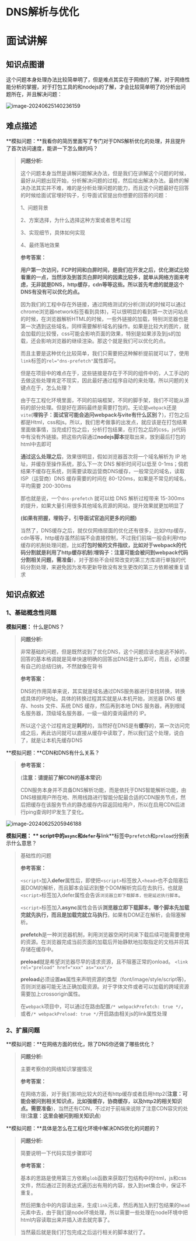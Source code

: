 # DNS解析与优化

# 面试讲解

## 知识点图谱

这个问题本身处理办法比较简单明了，但是难点其实在于网络的了解，对于网络性能分析的掌握，对于打包工具的和nodejs的了解，才会比较简单明了的分析出问题所在，并且解决问题：

![image-20240625140236159](./assets/image-20240625140236159.png)

## 难点描述

**模拟问题：**我看你的简历里面写了专门对于DNS解析优化的处理，并且提升了首次访问速度，能讲一下怎么做的吗？

> **问题分析:**
>
> 这个问题本身当然是讲解问题解决办法，但是我们在讲解这个问题的时候，最好从问题出现开始，分析解决问题的过程，然后给出解决办法。最终的解决办法其实并不难，难的是分析处理问题的能力，而且这个问题最好在回答的时候给面试官埋好钩子，引导面试官提出你想要的回答的问题：
>
> 1、问题背景
>
> 2、方案选择，为什么选择这种方案或者思考过程
>
> 3、实现细节，具体如何实现
>
> 4、最终落地效果
>
> **参考答案：**
>
> **用户第一次访问，FCP时间和白屏时间，是我们在开发之后，优化测试比较看重的一点，当然涉及到首页白屏时间的因素比较多，就单从网络方面来考虑，无非就是DNS，http缓存，cdn等等这些。所以首先考虑的就是这个DNS有没有可以优化的点。**
>
> 因为我们的工程中存在外链接，通过网络测试的分析(测试的时候可以通过chrome浏览器network标签看到具体)，可以很明显的看到第一次访问站点的时候，在浏览器解析HTML的时候，一些外链接的加载，特别浏览器也是第一次遇到这些域名，同样需要解析域名的操作。如果是比较大的图片，就会加载的比较慢，css可能会影响页面的效果，特别是如果涉及到js的加载，还会影响浏览器的继续渲染。那这个就是我们可以优化的点。
>
> 而且主要是这种优化比较简单，我们只需要把这种解析提前就可以了，使用`link`标签的`rel="dns-prefetch"`属性即可。
>
> 但是在项目中的难点在于，这些链接是存在于不同的组件中的，人工手动的去做这些处理肯定不现实，因此最好通过程序自动的来处理。所以问题的关键点在于，怎么处理？
>
> 由于在工程化环境里面，不同的前端框架，不同的脚手架，我们不可能从源码的部分处理。但是好在源码最终是需要打包的。无论是`webpack`还是`vite`(**埋钩子：面试官可能会追问webpack与vite有什么区别？**)，打包之后都是Html，css和js。所以，我们思考做事的出发点，就应该是在打包结果里面做事情，当完成打包之后，分析打包结果，在打包之后的css，js代码中有没有外链接。把这些内容通过**nodejs脚本**提取出来，放到最后打包的html中去即可
>
> **通过这么处理之后**，效果很明显，假如浏览器首次将一个域名解析为 IP 地址，并缓存至操作系统，那么下一次 DNS 解析时间可以低至 0-1ms；倘若结果不缓存在系统，则需要读取运营商DNS缓存，一般常见的域名，读取ISP（运营商）DNS 缓存需要的时间在 80-120ms，如果是不常见的域名，平均需要 200-300ms
>
> 那也就是说，一个`dns-prefetch` 就可以给 DNS 解析过程带来 15-300ms 的提升，如果大量引用很多其他域名资源的网站，提升效果就更加明显了
>
> **(如果有把握，埋钩子，引导面试官追问更多的问题)**
>
> 当然了，DNS缓存之后，就仅仅网络层面的优化还有很多，比如http缓存，cdn等等，http缓存虽然前端不会直接控制，不过我们前端一般会利用http缓存的机制处理问题，比如**打包时候的文件指纹，比如对于webpack的代码分割就是利用了http缓存机制**(**埋钩子：注意可能会被问到webpack代码分割相关问题，需准备**)，对于那些不会经常改变的第三方库进行单独的代码分割处理，来避免因为发布更新导致没有发生更改的第三方依赖被重复请求



## 知识点叙述

### 1、基础概念性问题

**模拟问题：** 什么是DNS？

> **问题分析:**
>
> 非常基础的问题，但是既然说到了优化DNS，这个问题应该也是逃不掉的，回答的基本格调就是简单快速明确的回答出DNS是什么即可，而且，必须要有自己的总结归纳，不然就像在背书
>
> **参考答案：**
>
> DNS的作用简单来说，其实就是域名通过DNS服务器进行查找转换，转换成具体的IP地址。具体的转换过程其实就是从本机开始，浏览器 DNS 缓存、hosts 文件、系统 DNS 缓存，然后再到本地 DNS 服务器，再到根域名服务器，顶级域名服务器，一级一级的查询最终的 IP。
>
> 所以这个这个过程肯定是**耗时**的，当然好在DNS是有**缓存**的，第一次访问完成之后，再此访问就可以直接从缓存中读取了，所以我们这个处理，说白了，就是让本机先缓存DNS

**模拟问题：**CDN和DNS有什么关系？

> **参考答案：**
>
> (**注意：请提前了解CDN的基本常识**)
>
> CDN服务本身并不具备DNS解析功能，而是依托于DNS智能解析功能，由DNS根据用户所在地、所用线路进行智能分配最合适的CDN服务节点，然后把缓存在该服务节点的静态缓存内容返回给用户，所以在启用CDN后进行ping查询时IP发生了变化。

![image-20240625205946188](./assets/image-20240625205946188.png)

**模拟问题： ** **script**中的`async`和`defer`与**link**标签中`prefetch`和`preload`分别表示什么意思？

> 基础性的问题
>
> **参考答案：**
>
> `<script>`加入**defer**属性后，即使把`<script>`标签放入`<head>`也不会阻塞后面DOM的解析，而且脚本会延迟到整个DOM解析完后在去执行。也就是`<script>`标签加入defer属性会告诉`浏览器立即下载脚本，但是延迟执行脚本`。
>
> `<script>`标签加入**async**属性会告诉**浏览器立即下载脚本，哪个脚本先加载完就先执行，而且是加载完就立马执行**。如果有DOM正在解析，会阻塞解析。
>
> **prefetch**是一种浏览器机制，利用浏览器空闲时间来下载后续可能需要使用的资源。在浏览器完成当前页面的加载后开始静默地拉取指定的文档并将其存储在缓存中。
>
> **preload**就是希望浏览器尽早的请求资源，且不阻塞正常的onload。
> `<link rel="preload" href="xxx" as="xxx"/>`
>
> **preload**必须设置**as**属性来声明资源的类型（font/image/style/script等)，否则浏览器可能无法正确加载资源。对于字体文件或者可以加载的跨域资源需要加上crossorigin属性。
>
> 在`webpack`项目中，可以通过在路由配置`/* webpackPrefetch: true */`，或者`/* webpackPreload: true */`开启路由相关js的link属性处理

### 2、扩展问题

**模拟问题：**在网络方面的优化，除了DNS你还做了哪些优化？

> **问题分析:**
>
> 主要考察你的网络知识掌握情况
>
> **参考答案：**
>
> 在网络方面，对于我们影响比较大的还有http缓存或者启用http2(**注意：可能会被问到相关知识点，比如强缓存，协商缓存，以及http2的相关知识点。需要准备**)，当然还有CDN，不过对于前端来说除了注意CDN容灾的处理(**注意：这里会被问到相关知识点**)

**模拟问题：**具体是怎么在工程化环境中解决DNS优化的问题的？

> **问题分析:**
>
> 简要说明一下代码实现步骤即可
>
> **参考答案：**
>
> 基本的思路是使用第三方依赖`glob`函数来获取打包结构中的html，js和css文件，然后通过正则表达式遍历出有用的内容，放入到set集合中，保证不重复。
>
> 然后把集合中的内容读出来，生成`link`元素，然后再加入到打包结果的`head`元素中去，由于我们是node环境处理，所以需要一些处理在node环境中把html内容读取出来并插入进去就完事了。
>
> 当然最后就是我们打包完成之后运行相关的脚本就行了。
